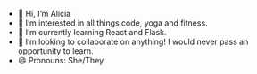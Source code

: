 - 👋 Hi, I’m Alicia
- 👀 I’m interested in all things code, yoga and fitness.
- 🌱 I’m currently learning React and Flask.
- 💞️ I’m looking to collaborate on anything! I would never pass an opportunity to learn.
- 😄 Pronouns: She/They
